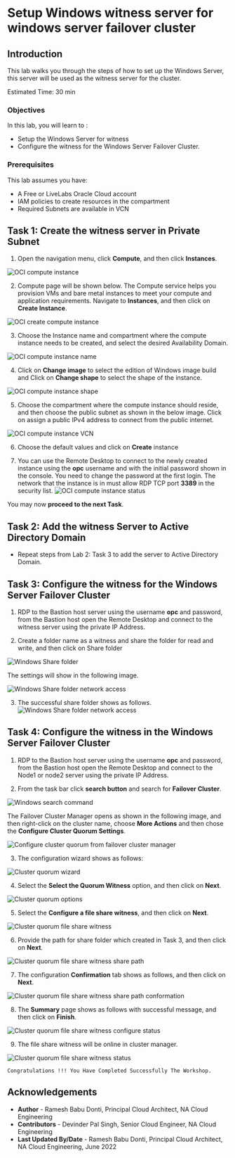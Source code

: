 # Setup Windows witness server for windows server failover cluster

## Introduction

This lab walks you through the steps of how to set up the Windows Server, this server will be used as the witness server for the cluster.  

Estimated Time:  30 min


### Objectives
In this lab, you will learn to :
* Setup the Windows Server for witness
* Configure the witness for the Windows Server Failover Cluster.

### Prerequisites  

This lab assumes you have:
- A Free or LiveLabs Oracle Cloud account
- IAM policies to create resources in the compartment
- Required Subnets are available in VCN

##  Task 1: Create the witness server in Private Subnet

1. Open the navigation menu, click **Compute**, and then click **Instances**.

  ![OCI compute instance](./images/compute-instance-oci.png "OCI compute instance")

2. Compute page will be shown below. The Compute service helps you provision VMs and bare metal instances to meet your compute and application requirements.  Navigate to **Instances**, and then click on **Create Instance**.

  ![OCI create compute instance](./images/compute-instance-create.png "OCI create compute instance")

3. Choose the Instance name and compartment where the compute instance needs to be created, and select the desired Availability Domain.

  ![OCI compute instance name](./images/compute-instance-name.png "OCI compute instance name")

4. Click on **Change image** to select the edition of Windows image build and Click on **Change shape** to select the shape of the instance.

  ![OCI compute instance shape](./images/compute-instance-shape.png "OCI compute instance shape")

5. Choose the compartment where the compute instance should reside, and then choose the public subnet as shown in the below image. Click on assign a public IPv4 address to connect from the public internet.

  ![OCI compute instance VCN](./images/compute-instance-ip.png "OCI compute instance VCN")

6. Choose the default values and click on **Create** instance

7. You can use the Remote Desktop to connect to the newly created instance using the **opc** username and with the initial password shown in the console.  You need to change the password at the first login. The network that the instance is in must allow RDP TCP port **3389** in the security list.
  ![OCI compute instance status](./images/compute-instance-successful.png "OCI compute instance status")


  You may now **proceed to the next Task**.

##  Task 2: Add the witness Server to Active Directory Domain

  * Repeat steps from Lab 2: Task 3 to add the server to Active Directory Domain.

##  Task 3: Configure the witness for the Windows Server Failover Cluster

1. RDP to the Bastion host server using the username **opc** and password, from the Bastion host open the Remote Desktop and connect to the witness server using the private IP Address.

2. Create a folder name as a witness and share the folder for read and write, and then click on Share folder

  ![Windows Share folder](./images/windows-sharefolder.png "Windows Share folder")

  The settings will show in the following image.

  ![Windows Share folder network access](./images/windows-sharefolder-details.png "Windows Share folder network access")

3. The successful share folder shows as follows.
  ![Windows Share folder network access](./images/windows-sharefolder-successful.png "Windows Share folder network access")

##  Task 4: Configure the witness in the Windows Server Failover Cluster

1. RDP to the Bastion host server using the username **opc** and password, from the Bastion host open the Remote Desktop and connect to the Node1 or node2 server using the private IP Address.

2. From the task bar click **search button** and search for **Failover Cluster**.

  ![Windows search command](./images/windows-command-search.png "Windows search command")

The Failover Cluster Manager opens as shown in the following image, and then right-click on the cluster name, choose **More Actions** and then chose the **Configure Cluster Quorum Settings**.

  ![Configure cluster quorum from failover cluster manager](./images/wsfc-quorum.png "Configure cluster quorum from failover cluster manager")

3. The configuration wizard shows as follows:

  ![Cluster quorum wizard](./images/wsfc-quorum-configruation.png "Cluster quorum wizard")

4. Select the **Select the Quorum Witness** option, and then click on **Next**.

  ![Cluster quorum options](./images/wsfc-quorum-configruation-select.png "Cluster quorum options")

5. Select the **Configure a file share witness**, and then click on **Next**.

  ![Cluster quorum file share witness](./images/wsfc-quorum-configruation-fileshare.png "Cluster quorum file share witness")

6. Provide the path for share folder which created in Task 3, and then click on **Next**.

  ![Cluster quorum file share witness share path](./images/wsfc-quorum-sharepath.png "Cluster quorum file share witness share path")

7. The configuration **Confirmation** tab shows as follows, and then click on **Next**.

  ![Cluster quorum file share witness share path conformation](./images/wsfc-quorum-sharepath-confirmation.png "Cluster quorum file share witness share path conformation")

8. The **Summary** page shows as follows with successful message, and then click on **Finish**.

  ![Cluster quorum file share witness configure status](./images/wsfc-quorum-sharepath-summary.png "Cluster quorum file share witness configure status")

9. The file share witness will be online in cluster manager.

  ![Cluster quorum file share witness status](./images/wsfc-quorum-sharepath-online.png "Cluster quorum file share witness status")

    Congratulations !!! You Have Completed Successfully The Workshop.

## Acknowledgements
* **Author** - Ramesh Babu Donti, Principal Cloud Architect, NA Cloud Engineering
* **Contributors** -  Devinder Pal Singh, Senior Cloud Engineer, NA Cloud Engineering
* **Last Updated By/Date** - Ramesh Babu Donti, Principal Cloud Architect, NA Cloud Engineering, June 2022
